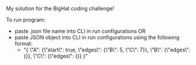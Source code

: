 My solution for the BigHat coding challenge!

To run program:
- paste .json file name into CLI in run configurations
  OR
- paste JSON object into CLI in run configurations using the following format:
  - "{ \\"A\": {\\"start\\": true, \\"edges\\": {\\"B\\": 5, \\"C\\": 7}}, \\"B\\": {\\"edges\\": {}}, \\"C\\": {\\"edges\\": {}} }"

